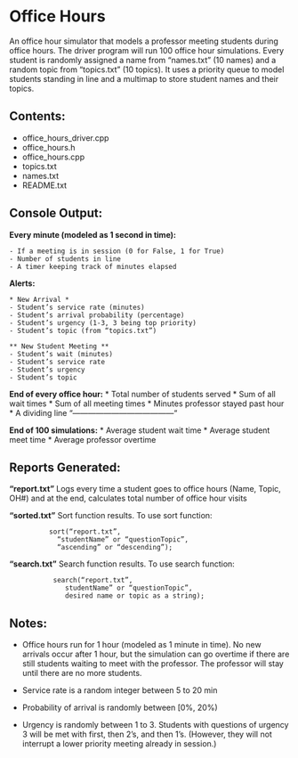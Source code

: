 # Office Hours
An office hour simulator that models a professor meeting students during office hours. The driver program will run 100 office hour simulations. Every student is randomly assigned a name from “names.txt” (10 names) and a random topic from “topics.txt” (10 topics). It uses a priority queue to model students standing in line and a multimap to store student names and their topics.

## Contents:

- office_hours_driver.cpp
- office_hours.h
- office_hours.cpp
- topics.txt
- names.txt
- README.txt

## Console Output:

**Every minute (modeled as 1 second in time):**
```
- If a meeting is in session (0 for False, 1 for True)
- Number of students in line
- A timer keeping track of minutes elapsed
```

**Alerts:**
```
* New Arrival *
- Student’s service rate (minutes)
- Student’s arrival probability (percentage)
- Student’s urgency (1-3, 3 being top priority)
- Student’s topic (from “topics.txt”)

** New Student Meeting **
- Student’s wait (minutes)
- Student’s service rate
- Student’s urgency
- Student’s topic
```

**End of every office hour:**
		* Total number of students served
		* Sum of all wait times
		* Sum of all meeting times
		* Minutes professor stayed past hour
		* A dividing line “—————————————“

**End of 100 simulations:**
		* Average student wait time
		* Average student meet time
		* Average professor overtime

	   
## Reports Generated:

**“report.txt”** 
Logs every time a student goes to office hours
(Name, Topic, OH#) and at the end, calculates 
total number of office hour visits

**“sorted.txt”** 
Sort function results. To use sort function:
			  
			  sort(“report.txt”, 
				“studentName” or “questionTopic”, 
				“ascending” or “descending”);

**“search.txt”** 
Search function results. To use search function:
			  
			   search(“report.txt”, 
				  studentName” or “questionTopic”, 
				  desired name or topic as a string);
	   

## Notes:

-   Office hours run for 1 hour (modeled as 1 minute in time).
	   No new arrivals occur after 1 hour, but the simulation can 
	   go overtime if there are still students waiting to meet 
	   with the professor. The professor will stay until there 
	   are no more students.
	
-  Service rate is a random integer between 5 to 20 min

- Probability of arrival is randomly between [0%, 20%)

- Urgency is randomly between 1 to 3. Students with 
	   questions of urgency 3 will be met with first, then 2’s,
	   and then 1’s. (However, they will not interrupt a lower
	   priority meeting already in session.)

